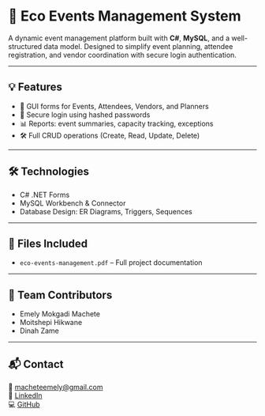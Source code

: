 # 🌿 Eco Events Management System

A dynamic event management platform built with **C#**, **MySQL**, and a well-structured data model. Designed to simplify event planning, attendee registration, and vendor coordination with secure login authentication.

---

## 💡 Features
- 🧾 GUI forms for Events, Attendees, Vendors, and Planners
- 🔐 Secure login using hashed passwords
- 📊 Reports: event summaries, capacity tracking, exceptions
- 🛠️ Full CRUD operations (Create, Read, Update, Delete)

---

## 🛠️ Technologies
- C# .NET Forms
- MySQL Workbench & Connector
- Database Design: ER Diagrams, Triggers, Sequences

---

## 📄 Files Included
- `eco-events-management.pdf` – Full project documentation

---

## 👥 Team Contributors
- Emely Mokgadi Machete  
- Moitshepi Hikwane  
- Dinah Zame

---

## 📬 Contact
📧 [macheteemely@gmail.com](mailto:macheteemely@gmail.com)  
🔗 [LinkedIn](https://www.linkedin.com/in/emelymachete/)  
💻 [GitHub](https://github.com/EmelyMachete)
